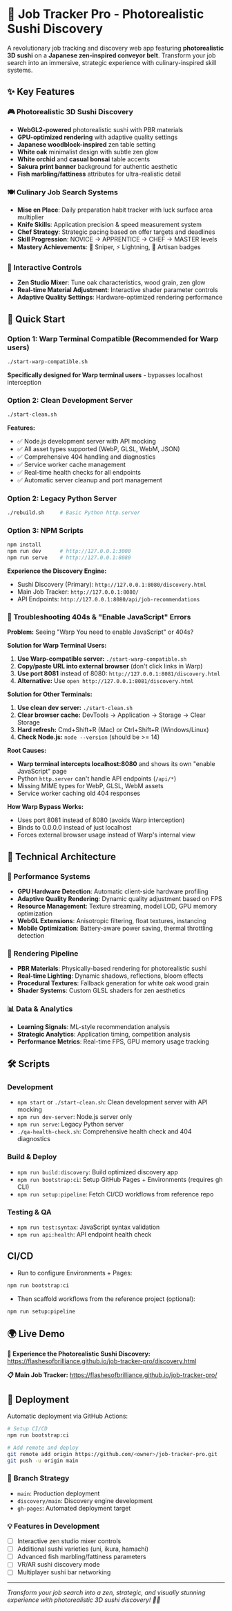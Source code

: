 # 🍣 Job Tracker Pro - Photorealistic Sushi Discovery

A revolutionary job tracking and discovery web app featuring **photorealistic 3D sushi** on a **Japanese zen-inspired conveyor belt**. Transform your job search into an immersive, strategic experience with culinary-inspired skill systems.

## ✨ Key Features

### 🎮 **Photorealistic 3D Sushi Discovery**
- **WebGL2-powered** photorealistic sushi with PBR materials
- **GPU-optimized rendering** with adaptive quality settings
- **Japanese woodblock-inspired** zen table setting
- **White oak** minimalist design with subtle zen glow
- **White orchid** and **casual bonsai** table accents
- **Sakura print banner** background for authentic aesthetic
- **Fish marbling/fattiness** attributes for ultra-realistic detail

### 🍽️ **Culinary Job Search Systems**
- **Mise en Place**: Daily preparation habit tracker with luck surface area multiplier
- **Knife Skills**: Application precision & speed measurement system
- **Chef Strategy**: Strategic pacing based on offer targets and deadlines
- **Skill Progression**: NOVICE → APPRENTICE → CHEF → MASTER levels
- **Mastery Achievements**: 🎯 Sniper, ⚡ Lightning, 🎨 Artisan badges

### 🎯 **Interactive Controls**
- **Zen Studio Mixer**: Tune oak characteristics, wood grain, zen glow
- **Real-time Material Adjustment**: Interactive shader parameter controls
- **Adaptive Quality Settings**: Hardware-optimized rendering performance

## 🚀 Quick Start

### Option 1: Warp Terminal Compatible (Recommended for Warp users)
```bash
./start-warp-compatible.sh
```
**Specifically designed for Warp terminal users** - bypasses localhost interception

### Option 2: Clean Development Server 
```bash
./start-clean.sh
```
**Features:**
- ✅ Node.js development server with API mocking
- ✅ All asset types supported (WebP, GLSL, WebM, JSON)
- ✅ Comprehensive 404 handling and diagnostics
- ✅ Service worker cache management
- ✅ Real-time health checks for all endpoints
- ✅ Automatic server cleanup and port management

### Option 2: Legacy Python Server
```bash
./rebuild.sh     # Basic Python http.server
```

### Option 3: NPM Scripts
```bash
npm install
npm run dev      # http://127.0.0.1:3000
npm run serve    # http://127.0.0.1:8080
```

**Experience the Discovery Engine:**
- Sushi Discovery (Primary): `http://127.0.0.1:8080/discovery.html`
- Main Job Tracker: `http://127.0.0.1:8080/`
- API Endpoints: `http://127.0.0.1:8080/api/job-recommendations`

### 🔧 Troubleshooting 404s & "Enable JavaScript" Errors

**Problem:** Seeing "Warp You need to enable JavaScript" or 404s?

**Solution for Warp Terminal Users:**
1. **Use Warp-compatible server:** `./start-warp-compatible.sh` 
2. **Copy/paste URL into external browser** (don't click links in Warp)
3. **Use port 8081** instead of 8080: `http://127.0.0.1:8081/discovery.html`
4. **Alternative:** Use `open http://127.0.0.1:8081/discovery.html`

**Solution for Other Terminals:**
1. **Use clean dev server:** `./start-clean.sh` 
2. **Clear browser cache:** DevTools → Application → Storage → Clear Storage
3. **Hard refresh:** Cmd+Shift+R (Mac) or Ctrl+Shift+R (Windows/Linux)
4. **Check Node.js:** `node --version` (should be >= 14)

**Root Causes:**
- **Warp terminal intercepts localhost:8080** and shows its own "enable JavaScript" page
- Python `http.server` can't handle API endpoints (`/api/*`)
- Missing MIME types for WebP, GLSL, WebM assets
- Service worker caching old 404 responses

**How Warp Bypass Works:**
- Uses port 8081 instead of 8080 (avoids Warp interception)
- Binds to 0.0.0.0 instead of just localhost
- Forces external browser usage instead of Warp's internal view

## 🏧 Technical Architecture

### 🚀 **Performance Systems**
- **GPU Hardware Detection**: Automatic client-side hardware profiling
- **Adaptive Quality Rendering**: Dynamic quality adjustment based on FPS
- **Resource Management**: Texture streaming, model LOD, GPU memory optimization
- **WebGL Extensions**: Anisotropic filtering, float textures, instancing
- **Mobile Optimization**: Battery-aware power saving, thermal throttling detection

### 🎨 **Rendering Pipeline**
- **PBR Materials**: Physically-based rendering for photorealistic sushi
- **Real-time Lighting**: Dynamic shadows, reflections, bloom effects
- **Procedural Textures**: Fallback generation for white oak wood grain
- **Shader Systems**: Custom GLSL shaders for zen aesthetics

### 📊 **Data & Analytics**
- **Learning Signals**: ML-style recommendation analysis
- **Strategic Analytics**: Application timing, competition analysis
- **Performance Metrics**: Real-time FPS, GPU memory usage tracking

## 🛠️ Scripts

### Development
- `npm start` or `./start-clean.sh`: Clean development server with API mocking
- `npm run dev-server`: Node.js server only  
- `npm run serve`: Legacy Python server
- `./qa-health-check.sh`: Comprehensive health check and 404 diagnostics

### Build & Deploy  
- `npm run build:discovery`: Build optimized discovery app
- `npm run bootstrap:ci`: Setup GitHub Pages + Environments (requires gh CLI)
- `npm run setup:pipeline`: Fetch CI/CD workflows from reference repo

### Testing & QA
- `npm run test:syntax`: JavaScript syntax validation
- `npm run api:health`: API endpoint health check

## CI/CD
- Run to configure Environments + Pages:
```bash
npm run bootstrap:ci
```
- Then scaffold workflows from the reference project (optional):
```bash
npm run setup:pipeline
```

## 🌍 **Live Demo**

**🍣 Experience the Photorealistic Sushi Discovery:**
https://flashesofbrilliance.github.io/job-tracker-pro/discovery.html

**📋 Main Job Tracker:**
https://flashesofbrilliance.github.io/job-tracker-pro/

## 🚀 **Deployment**

Automatic deployment via GitHub Actions:

```bash
# Setup CI/CD
npm run bootstrap:ci

# Add remote and deploy
git remote add origin https://github.com/<owner>/job-tracker-pro.git
git push -u origin main
```

### 🎯 **Branch Strategy**
- `main`: Production deployment
- `discovery/main`: Discovery engine development
- `gh-pages`: Automated deployment target

### 💡 **Features in Development**
- [ ] Interactive zen studio mixer controls
- [ ] Additional sushi varieties (uni, ikura, hamachi)
- [ ] Advanced fish marbling/fattiness parameters
- [ ] VR/AR sushi discovery mode
- [ ] Multiplayer sushi bar networking

---

*Transform your job search into a zen, strategic, and visually stunning experience with photorealistic 3D sushi discovery! 🍣🎆*
